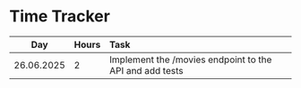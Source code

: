 # Time Tracker

| Day | Hours | Task  |
| :----:|:-----| :-----|
| 26.06.2025 | 2    | Implement the /movies endpoint to the API and add tests |
